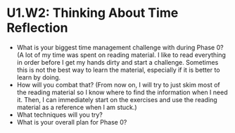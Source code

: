 # U1.W2: Thinking About Time Reflection

* What is your biggest time management challenge with during Phase 0? (A lot of my time was spent on reading material. I like to read everything in order before I get my hands dirty and start a challenge. Sometimes this is not the best way to learn the material, especially if it is better to learn by doing. 
* How will you combat that? (From now on, I will try to just skim most of the reading material so I know where to find the information when I need it. Then, I can immediately start on the exercises and use the reading material as a reference when I am stuck.)
* What techniques will you try?
* What is your overall plan for Phase 0?
